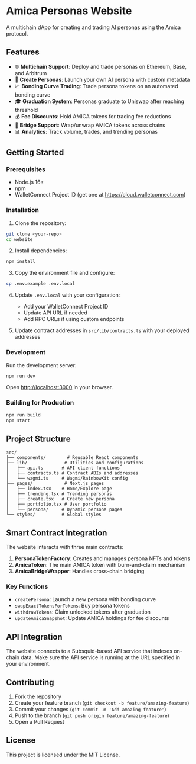 # Amica Personas Website

A multichain dApp for creating and trading AI personas using the Amica protocol.

## Features

- 🌐 **Multichain Support**: Deploy and trade personas on Ethereum, Base, and Arbitrum
- 🎨 **Create Personas**: Launch your own AI persona with custom metadata
- 📈 **Bonding Curve Trading**: Trade persona tokens on an automated bonding curve
- 🎓 **Graduation System**: Personas graduate to Uniswap after reaching threshold
- 💰 **Fee Discounts**: Hold AMICA tokens for trading fee reductions
- 🌉 **Bridge Support**: Wrap/unwrap AMICA tokens across chains
- 📊 **Analytics**: Track volume, trades, and trending personas

## Getting Started

### Prerequisites

- Node.js 16+
- npm
- WalletConnect Project ID (get one at https://cloud.walletconnect.com)

### Installation

1. Clone the repository:
```bash
git clone <your-repo>
cd website
```

2. Install dependencies:
```bash
npm install
```

3. Copy the environment file and configure:
```bash
cp .env.example .env.local
```

4. Update `.env.local` with your configuration:
   - Add your WalletConnect Project ID
   - Update API URL if needed
   - Add RPC URLs if using custom endpoints

5. Update contract addresses in `src/lib/contracts.ts` with your deployed addresses

### Development

Run the development server:
```bash
npm run dev
```

Open [http://localhost:3000](http://localhost:3000) in your browser.

### Building for Production

```bash
npm run build
npm start
```

## Project Structure

```
src/
├── components/        # Reusable React components
├── lib/              # Utilities and configurations
│   ├── api.ts       # API client functions
│   ├── contracts.ts # Contract ABIs and addresses
│   └── wagmi.ts     # Wagmi/RainbowKit config
├── pages/            # Next.js pages
│   ├── index.tsx    # Home/Explore page
│   ├── trending.tsx # Trending personas
│   ├── create.tsx   # Create new persona
│   ├── portfolio.tsx # User portfolio
│   └── persona/     # Dynamic persona pages
└── styles/          # Global styles
```

## Smart Contract Integration

The website interacts with three main contracts:

1. **PersonaTokenFactory**: Creates and manages persona NFTs and tokens
2. **AmicaToken**: The main AMICA token with burn-and-claim mechanism
3. **AmicaBridgeWrapper**: Handles cross-chain bridging

### Key Functions

- `createPersona`: Launch a new persona with bonding curve
- `swapExactTokensForTokens`: Buy persona tokens
- `withdrawTokens`: Claim unlocked tokens after graduation
- `updateAmicaSnapshot`: Update AMICA holdings for fee discounts

## API Integration

The website connects to a Subsquid-based API service that indexes on-chain data. Make sure the API service is running at the URL specified in your environment.

## Contributing

1. Fork the repository
2. Create your feature branch (`git checkout -b feature/amazing-feature`)
3. Commit your changes (`git commit -m 'Add amazing feature'`)
4. Push to the branch (`git push origin feature/amazing-feature`)
5. Open a Pull Request

## License

This project is licensed under the MIT License.

